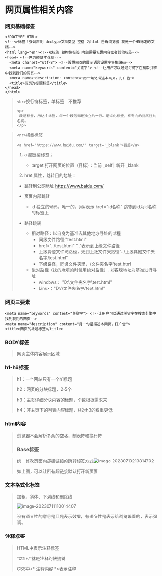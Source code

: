 # 网页属性相关内容

### 网页基础标签

```
<!DOCTYPE HTML>
<!--<>标签！强调声明 doctype文档类型 空格 为html 告诉浏览器 我是一个H5标准的文档-->
<html lang="en"><!--双标签 结构性标签 内部需要包裹内容或者其他标签-->
<head> <!--网页的基本信息-->
  <meta charset="utf-8"> <!--设置网页的展示语言设置字符集编码-->
  <meta name="keywords" content="关键字"> <!--让用户可以通过关键字在搜索引擎中找到我们的网页-->
  <meta name="description" content="用一句话描述本网页，打广告">
  <title>网页的标题标签</title>
</head>    
</html>
```

> `<br>`换行符标签，单标签，不推荐
>
> ``` 
> <p>
>  段落标签，用这个标签，每一个段落都是独立的一行。语义化标签，有专门的指代性的名词。 
> </p>
> ```

> `<hr>`横线标签
>
> `<a href="https://www.baidu.com/" target='_blank'>百度</a>`
>
> 1. a 超链接标签；
>    + target 打开网页的位置（目标）：当前 _self | 新开 _blank
>
> 2. href 属性，跳转目的地址：
>
> + 跳转到公网地址 https://www.baidu.com/
>
> + 页面内部跳转
>   + id 独立的号码，唯一的，用#表示 href="id名称" 跳转到id为id名称的标签上
> + 路径跳转
>   + 相对路径：以自身为基准去其他地方寻址的过程
>     + 同级文件路径 "test.html"
>     + href="../test.html"  ”..“表示到上级文件路径
>     + 上级其他文件夹路径，先到上级文件夹路径"../上级其他文件夹名字/test.html"
>     + 下级路径，同级文件夹里，/文件夹名字/test.html
>   + 绝对路径（找的麻烦的时候用绝对路径）：以客观地址为基准进行寻址
>     + windows： "D:\文件夹名字\test.html"
>     + Linux："D://文件夹名字/test.html"
### 网页三要素

```
<meta name="keywords" content="关键字"> <!--让用户可以通过关键字在搜索引擎中找到我们的网页-->
<meta name="description" content="用一句话描述本网页，打广告">
<title>网页的标题标签</title>
```

### BODY标签

> 网页主体内容展示区域

### h1-h6标签

> h1：一个网站只有一个h1标题
>
> h2：网页的分块标题，2-5个
>
> h3：主页详细分块内容的标题，个数根据需求来
>
> h4：非主页下的列表内容标题，相对h3的权重更低

### html内容

> 浏览器不会解析多余的空格，制表符和换行符
> ### Base标签

> 统一修改页面内部超链接的跳转标签方式![image-20230710213814702](C:\Users\Xie\AppData\Roaming\Typora\typora-user-images\image-20230710213814702.png)
>
> 如上图，可以让所有超链接默认打开新页面

### 文本格式化标签

> 加粗、斜体、下划线和删除线
>
> ![image-20230711110014407](C:\Users\Xie\AppData\Roaming\Typora\typora-user-images\image-20230711110014407.png)
>
> 没有语义性的意思是只是表示效果，有语义性是表示给浏览器看的，表示强调。 

### 注释标签

> HTML中<!-- 注释内容-->表示注释标签
>
> “ctrl+/”就是注释的快捷键
>
> CSS中<* 注释内容 *>表示注释
>
> 
